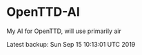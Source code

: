 # OpenTTD-AI
My AI for OpenTTD, will use primarily air

Latest backup: Sun Sep 15 10:13:01 UTC 2019

